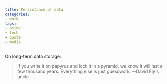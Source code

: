 ```yaml
---
title: Persistance of data
categories:
- work
tags:
- aside
- tech
- quote
- media
---
```


On long-term data storage:

> If you write it on papyrus and lock it in a pyramid, we know it will last a few thousand years. Everything else is just guesswork.
> --David Ely's uncle

